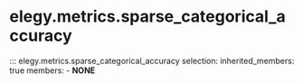 
# elegy.metrics.sparse_categorical_accuracy

::: elegy.metrics.sparse_categorical_accuracy
    selection:
        inherited_members: true
        members:
            - __NONE__
        